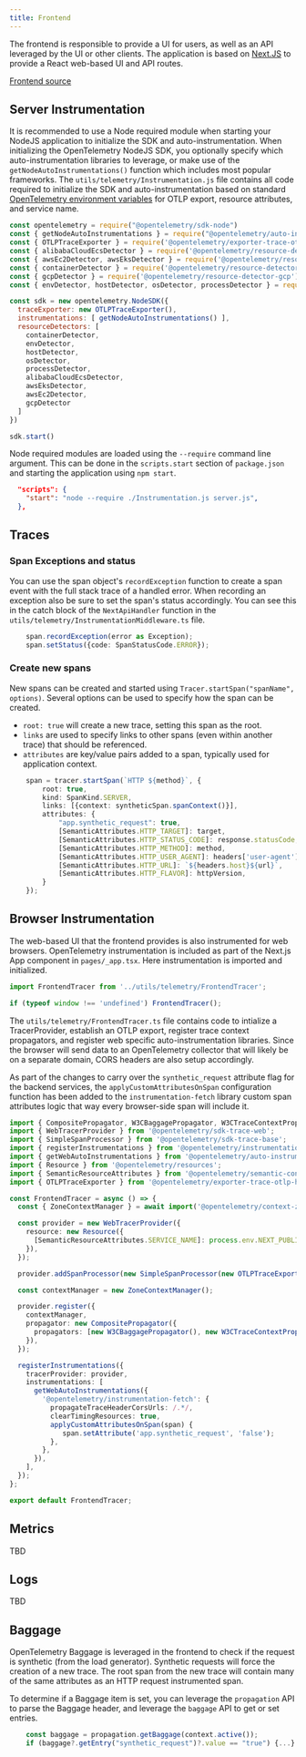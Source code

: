 ```yaml
---
title: Frontend
---
```


The frontend is responsible to provide a UI for users, as well
as an API leveraged by the UI or other clients. The application is based on
[Next.JS](https://nextjs.org/) to provide a React web-based UI and API routes.

[Frontend source](https://github.com/open-telemetry/opentelemetry-demo/blob/main/src/frontend/)

## Server Instrumentation

It is recommended to use a Node required module when starting your NodeJS
application to initialize the SDK and auto-instrumentation. When initializing
the OpenTelemetry NodeJS SDK, you optionally specify which auto-instrumentation
libraries to leverage, or make use of the `getNodeAutoInstrumentations()`
function which includes most popular frameworks. The `utils/telemetry/Instrumentation.js`
file contains all code required to initialize the SDK and auto-instrumentation
based on standard [OpenTelemetry environment variables](https://github.com/open-telemetry/opentelemetry-specification/blob/main/specification/sdk-environment-variables.md)
for OTLP export, resource attributes, and service name.

```javascript
const opentelemetry = require("@opentelemetry/sdk-node")
const { getNodeAutoInstrumentations } = require("@opentelemetry/auto-instrumentations-node")
const { OTLPTraceExporter } = require('@opentelemetry/exporter-trace-otlp-grpc')
const { alibabaCloudEcsDetector } = require('@opentelemetry/resource-detector-alibaba-cloud')
const { awsEc2Detector, awsEksDetector } = require('@opentelemetry/resource-detector-aws')
const { containerDetector } = require('@opentelemetry/resource-detector-container')
const { gcpDetector } = require('@opentelemetry/resource-detector-gcp')
const { envDetector, hostDetector, osDetector, processDetector } = require('@opentelemetry/resources')

const sdk = new opentelemetry.NodeSDK({
  traceExporter: new OTLPTraceExporter(),
  instrumentations: [ getNodeAutoInstrumentations() ],
  resourceDetectors: [
    containerDetector,
    envDetector,
    hostDetector,
    osDetector,
    processDetector,
    alibabaCloudEcsDetector,
    awsEksDetector,
    awsEc2Detector,
    gcpDetector
  ]
})

sdk.start()
```

Node required modules are loaded using the `--require` command line argument.
This can be done in the `scripts.start` section of `package.json` and starting
the application using `npm start`.

```json
  "scripts": {
    "start": "node --require ./Instrumentation.js server.js",
  },
```

## Traces

### Span Exceptions and status

You can use the span object's `recordException` function to create a span event
with the full stack trace of a handled error. When recording an exception also
be sure to set the span's status accordingly. You can see this in the catch
block of the `NextApiHandler` function in the `utils/telemetry/InstrumentationMiddleware.ts`
file.

```typescript
    span.recordException(error as Exception);
    span.setStatus({code: SpanStatusCode.ERROR});
```

### Create new spans

New spans can be created and started using `Tracer.startSpan("spanName", options)`.
Several options can be used to specify how the span can be created.

- `root: true` will create a new trace, setting this span as the root.
- `links` are used to specify links to other spans (even within another trace)
that should be referenced.
- `attributes` are key/value pairs added to a span, typically used for
application context.

```typescript
    span = tracer.startSpan(`HTTP ${method}`, {
        root: true,
        kind: SpanKind.SERVER,
        links: [{context: syntheticSpan.spanContext()}],
        attributes: {
            "app.synthetic_request": true,
            [SemanticAttributes.HTTP_TARGET]: target,
            [SemanticAttributes.HTTP_STATUS_CODE]: response.statusCode,
            [SemanticAttributes.HTTP_METHOD]: method,
            [SemanticAttributes.HTTP_USER_AGENT]: headers['user-agent'] || '',
            [SemanticAttributes.HTTP_URL]: `${headers.host}${url}`,
            [SemanticAttributes.HTTP_FLAVOR]: httpVersion,
        }
    });
```

## Browser Instrumentation

The web-based UI that the frontend provides is also instrumented for web
browsers. OpenTelemetry instrumentation is included as part of the Next.js App
component in `pages/_app.tsx`. Here instrumentation is imported and
initialized.

```typescript
import FrontendTracer from '../utils/telemetry/FrontendTracer';

if (typeof window !== 'undefined') FrontendTracer();
```

The `utils/telemetry/FrontendTracer.ts` file contains code to intialize a
TracerProvider, establish an OTLP export, register trace context propagators,
and register web specific auto-instrumentation libraries. Since the browser
will send data to an OpenTelemetry collector that will likely be on a separate
domain, CORS headers are also setup accordingly.

As part of the changes to carry over the `synthetic_request` attribute flag for
the backend services, the `applyCustomAttributesOnSpan` configuration function
has been added to the `instrumentation-fetch` library custom span attributes logic
that way every browser-side span will include it.

```typescript
import { CompositePropagator, W3CBaggagePropagator, W3CTraceContextPropagator } from '@opentelemetry/core';
import { WebTracerProvider } from '@opentelemetry/sdk-trace-web';
import { SimpleSpanProcessor } from '@opentelemetry/sdk-trace-base';
import { registerInstrumentations } from '@opentelemetry/instrumentation';
import { getWebAutoInstrumentations } from '@opentelemetry/auto-instrumentations-web';
import { Resource } from '@opentelemetry/resources';
import { SemanticResourceAttributes } from '@opentelemetry/semantic-conventions';
import { OTLPTraceExporter } from '@opentelemetry/exporter-trace-otlp-http';

const FrontendTracer = async () => {
  const { ZoneContextManager } = await import('@opentelemetry/context-zone');

  const provider = new WebTracerProvider({
    resource: new Resource({
      [SemanticResourceAttributes.SERVICE_NAME]: process.env.NEXT_PUBLIC_OTEL_SERVICE_NAME,
    }),
  });

  provider.addSpanProcessor(new SimpleSpanProcessor(new OTLPTraceExporter()));

  const contextManager = new ZoneContextManager();

  provider.register({
    contextManager,
    propagator: new CompositePropagator({
      propagators: [new W3CBaggagePropagator(), new W3CTraceContextPropagator()],
    }),
  });

  registerInstrumentations({
    tracerProvider: provider,
    instrumentations: [
      getWebAutoInstrumentations({
        '@opentelemetry/instrumentation-fetch': {
          propagateTraceHeaderCorsUrls: /.*/,
          clearTimingResources: true,
          applyCustomAttributesOnSpan(span) {
             span.setAttribute('app.synthetic_request', 'false');
          },
        },
      }),
    ],
  });
};

export default FrontendTracer;
```

## Metrics

TBD

## Logs

TBD

## Baggage

OpenTelemetry Baggage is leveraged in the frontend to check if the request is
synthetic (from the load generator). Synthetic requests will force the creation
of a new trace. The root span from the new trace will contain many of the same
attributes as an HTTP request instrumented span.

To determine if a Baggage item is set, you can leverage the `propagation` API
to parse the Baggage header, and leverage the `baggage` API to get or
set entries.

```typescript
    const baggage = propagation.getBaggage(context.active());
    if (baggage?.getEntry("synthetic_request")?.value == "true") {...}
```

